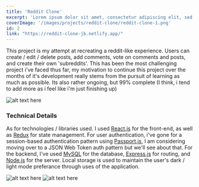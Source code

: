 ```yaml
---
title: 'Reddit Clone'
excerpt: 'Lorem ipsum dolor sit amet, consectetur adipiscing elit, sed do eiusmod tempor incididunt ut labore et dolore magna aliqua. Leo vel fringilla est ullamcorper eget nulla.'
coverImage: '/images/projects/reddit-clone/reddit-clone-1.png'
id: 2
link: "https://reddit-clone-jb.netlify.app/"
---
```


<p>This project is my attempt at recreating a reddit-like experience. Users can create / edit / delete posts, add comments, vote on comments and posts, and create their own 'subreddits'. This has been the most challenging project i've faced thus far, my motivation to continue this project over the months of it's development really stems from the pursuit of learning as much as possible. Its also rather ongoing, but 99% complete (I think, i tend to add more as i feel like i'm just finishing up)</p>

![alt text here](/images/projects/reddit-clone/reddit-clone-1.png)

### Technical Details

As for technologies / libraries used. I used [React.js](https://reactjs.org/) for the front-end, as well as [Redux](https://redux.js.org/) for state management. For user authentication, i've gone for a session-based authentication pattern using [Passport.js](http://www.passportjs.org/), I am considering moving over to a JSON Web Token auth pattern but we'll see about that. For the backend, I've used [MySQL](https://www.mysql.com/) for the database, [Express.js](https://expressjs.com/) for routing, and [Node.js](https://nodejs.org/en/) for the server. Local storage is used to maintain the user's dark / light mode preferance through uses of the application.

![alt text here](/images/projects/reddit-clone/reddit-clone-2.png)
![alt text here](/images/projects/reddit-clone/reddit-clone-3.png)